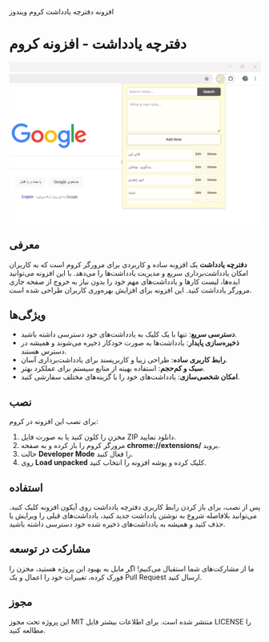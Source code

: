 افزونه دفترچه یادداشت کروم ویندوز
# دفترچه یادداشت - افزونه کروم

![Screenshot](https://github.com/omid-zahedi/note-book-chrome/blob/main/screenshot.png?raw=true)

## معرفی

**دفترچه یادداشت** یک افزونه ساده و کاربردی برای مرورگر کروم است که به کاربران امکان یادداشت‌برداری سریع و مدیریت یادداشت‌ها را می‌دهد. با این افزونه می‌توانید ایده‌ها، لیست کارها و یادداشت‌های مهم خود را بدون نیاز به خروج از صفحه جاری مرورگر یادداشت کنید. این افزونه برای افزایش بهره‌وری کاربران طراحی شده است.

## ویژگی‌ها

- **دسترسی سریع**: تنها با یک کلیک به یادداشت‌های خود دسترسی داشته باشید.
- **ذخیره‌سازی پایدار**: یادداشت‌ها به صورت خودکار ذخیره می‌شوند و همیشه در دسترس هستند.
- **رابط کاربری ساده**: طراحی زیبا و کاربرپسند برای یادداشت‌برداری آسان.
- **سبک و کم‌حجم**: استفاده بهینه از منابع سیستم برای عملکرد بهتر.
- **امکان شخصی‌سازی**: یادداشت‌های خود را با گزینه‌های مختلف سفارشی کنید.

## نصب

برای نصب این افزونه در کروم:

1. مخزن را کلون کنید یا به صورت فایل ZIP دانلود نمایید.
2. مرورگر کروم را باز کرده و به صفحه **chrome://extensions/** بروید.
3. حالت **Developer Mode** را فعال کنید.
4. روی **Load unpacked** کلیک کرده و پوشه افزونه را انتخاب کنید.

## استفاده

پس از نصب، برای باز کردن رابط کاربری دفترچه یادداشت روی آیکون افزونه کلیک کنید. می‌توانید بلافاصله شروع به نوشتن یادداشت جدید کنید، یادداشت‌های قبلی را ویرایش یا حذف کنید و همیشه به یادداشت‌های ذخیره شده خود دسترسی داشته باشید.

## مشارکت در توسعه

ما از مشارکت‌های شما استقبال می‌کنیم! اگر مایل به بهبود این پروژه هستید، مخزن را فورک کرده، تغییرات خود را اعمال و یک Pull Request ارسال کنید.

## مجوز

این پروژه تحت مجوز MIT منتشر شده است. برای اطلاعات بیشتر فایل LICENSE را مطالعه کنید.
